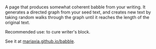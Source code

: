 A page that produces somewhat coherent babble from your writing. It generates a directed graph from your seed text, and creates new text by taking random walks through the graph until it reaches the length of the original text.

Recommended use: to cure writer's block.

See it at [mariaxia.github.io/babble](mariaxia.github.io/babble).